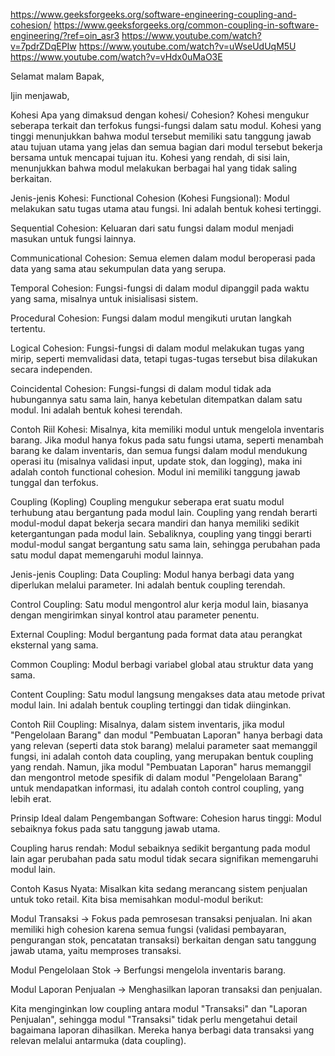 https://www.geeksforgeeks.org/software-engineering-coupling-and-cohesion/
https://www.geeksforgeeks.org/common-coupling-in-software-engineering/?ref=oin_asr3
https://www.youtube.com/watch?v=7pdrZDqEPIw
https://www.youtube.com/watch?v=uWseUdUqM5U
https://www.youtube.com/watch?v=vHdx0uMaO3E

Selamat malam Bapak,

Ijin menjawab,

Kohesi Apa yang dimaksud dengan kohesi/ Cohesion? Kohesi mengukur seberapa
terkait dan terfokus fungsi-fungsi dalam satu modul. Kohesi yang tinggi
menunjukkan bahwa modul tersebut memiliki satu tanggung jawab atau tujuan utama
yang jelas dan semua bagian dari modul tersebut bekerja bersama untuk mencapai
tujuan itu. Kohesi yang rendah, di sisi lain, menunjukkan bahwa modul melakukan
berbagai hal yang tidak saling berkaitan.

Jenis-jenis Kohesi: Functional Cohesion (Kohesi Fungsional): Modul melakukan
satu tugas utama atau fungsi. Ini adalah bentuk kohesi tertinggi.

Sequential Cohesion: Keluaran dari satu fungsi dalam modul menjadi masukan untuk
fungsi lainnya.

Communicational Cohesion: Semua elemen dalam modul beroperasi pada data yang
sama atau sekumpulan data yang serupa.

Temporal Cohesion: Fungsi-fungsi di dalam modul dipanggil pada waktu yang sama,
misalnya untuk inisialisasi sistem.

Procedural Cohesion: Fungsi dalam modul mengikuti urutan langkah tertentu.

Logical Cohesion: Fungsi-fungsi di dalam modul melakukan tugas yang mirip,
seperti memvalidasi data, tetapi tugas-tugas tersebut bisa dilakukan secara
independen.

Coincidental Cohesion: Fungsi-fungsi di dalam modul tidak ada hubungannya satu
sama lain, hanya kebetulan ditempatkan dalam satu modul. Ini adalah bentuk
kohesi terendah.

Contoh Riil Kohesi: Misalnya, kita memiliki modul untuk mengelola inventaris
barang. Jika modul hanya fokus pada satu fungsi utama, seperti menambah barang
ke dalam inventaris, dan semua fungsi dalam modul mendukung operasi itu
(misalnya validasi input, update stok, dan logging), maka ini adalah contoh
functional cohesion. Modul ini memiliki tanggung jawab tunggal dan terfokus.

Coupling (Kopling) Coupling mengukur seberapa erat suatu modul terhubung atau
bergantung pada modul lain. Coupling yang rendah berarti modul-modul dapat
bekerja secara mandiri dan hanya memiliki sedikit ketergantungan pada modul
lain. Sebaliknya, coupling yang tinggi berarti modul-modul sangat bergantung
satu sama lain, sehingga perubahan pada satu modul dapat memengaruhi modul
lainnya.

Jenis-jenis Coupling: Data Coupling: Modul hanya berbagi data yang diperlukan
melalui parameter. Ini adalah bentuk coupling terendah.

Control Coupling: Satu modul mengontrol alur kerja modul lain, biasanya dengan
mengirimkan sinyal kontrol atau parameter penentu.

External Coupling: Modul bergantung pada format data atau perangkat eksternal
yang sama.

Common Coupling: Modul berbagi variabel global atau struktur data yang sama.

Content Coupling: Satu modul langsung mengakses data atau metode privat modul
lain. Ini adalah bentuk coupling tertinggi dan tidak diinginkan.

Contoh Riil Coupling: Misalnya, dalam sistem inventaris, jika modul "Pengelolaan
Barang" dan modul "Pembuatan Laporan" hanya berbagi data yang relevan (seperti
data stok barang) melalui parameter saat memanggil fungsi, ini adalah contoh
data coupling, yang merupakan bentuk coupling yang rendah. Namun, jika modul
"Pembuatan Laporan" harus memanggil dan mengontrol metode spesifik di dalam
modul "Pengelolaan Barang" untuk mendapatkan informasi, itu adalah contoh
control coupling, yang lebih erat.

Prinsip Ideal dalam Pengembangan Software: Cohesion harus tinggi: Modul
sebaiknya fokus pada satu tanggung jawab utama.

Coupling harus rendah: Modul sebaiknya sedikit bergantung pada modul lain agar
perubahan pada satu modul tidak secara signifikan memengaruhi modul lain.

Contoh Kasus Nyata: Misalkan kita sedang merancang sistem penjualan untuk toko
retail. Kita bisa memisahkan modul-modul berikut:

Modul Transaksi -> Fokus pada pemrosesan transaksi penjualan. Ini akan memiliki
high cohesion karena semua fungsi (validasi pembayaran, pengurangan stok,
pencatatan transaksi) berkaitan dengan satu tanggung jawab utama, yaitu
memproses transaksi.

Modul Pengelolaan Stok -> Berfungsi mengelola inventaris barang.

Modul Laporan Penjualan -> Menghasilkan laporan transaksi dan penjualan.

Kita menginginkan low coupling antara modul "Transaksi" dan "Laporan Penjualan",
sehingga modul "Transaksi" tidak perlu mengetahui detail bagaimana laporan
dihasilkan. Mereka hanya berbagi data transaksi yang relevan melalui antarmuka
(data coupling).
